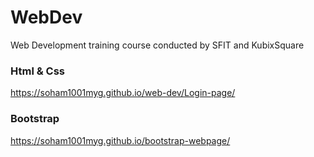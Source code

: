 # WebDev
Web Development training course conducted by SFIT and KubixSquare

### Html & Css
https://soham1001myg.github.io/web-dev/Login-page/

### Bootstrap
https://soham1001myg.github.io/bootstrap-webpage/
